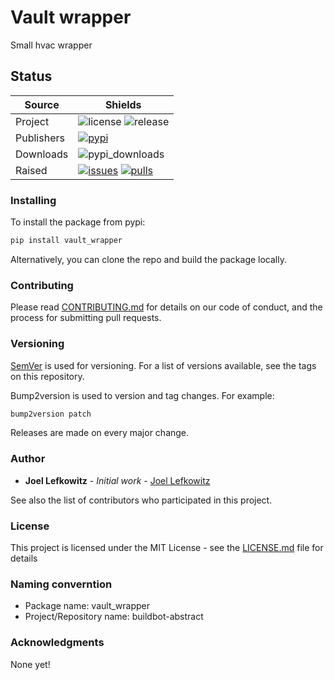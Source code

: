 # Vault wrapper

Small hvac wrapper

## Status

| Source     | Shields                                                        |
| ---------- | -------------------------------------------------------------- |
| Project    | ![license][license] ![release][release]                        |
| Publishers | [![pypi][pypi]][pypi_link]                                     |
| Downloads  | ![pypi_downloads][pypi_downloads]                              |
| Raised     | [![issues][issues]][issues_link] [![pulls][pulls]][pulls_link] |

### Installing

To install the package from pypi:

```bash
pip install vault_wrapper
```

Alternatively, you can clone the repo and build the package locally.

### Contributing

Please read [CONTRIBUTING.md](CONTRIBUTING.md) for details on our code of conduct, and the process for submitting pull requests.

### Versioning

[SemVer](http://semver.org/) is used for versioning. For a list of versions available, see the tags on this repository.

Bump2version is used to version and tag changes.
For example:

```bash
bump2version patch
```

Releases are made on every major change.

### Author

- **Joel Lefkowitz** - _Initial work_ - [Joel Lefkowitz](https://github.com/JoelLefkowitz)

See also the list of contributors who participated in this project.

### License

This project is licensed under the MIT License - see the [LICENSE.md](LICENSE.md) file for details

### Naming converntion

- Package name: vault_wrapper
- Project/Repository name: buildbot-abstract

### Acknowledgments

None yet!

<!--- Table links --->

[license]: https://img.shields.io/github/license/joellefkowitz/buildbot-abstract
[release]: https://img.shields.io/github/v/tag/joellefkowitz/buildbot-abstract
[pypi_downloads]: https://img.shields.io/pypi/dw/buildbot-abstract
[pypi]: https://img.shields.io/pypi/v/buildbot-abstract "PyPi"
[pypi_link]: https://pypi.org/project/buildbot-abstract
[issues]: https://img.shields.io/github/issues/joellefkowitz/buildbot-abstract "Issues"
[issues_link]: https://github.com/JoelLefkowitz/buildbot-abstract/issues
[pulls]: https://img.shields.io/github/issues-pr/joellefkowitz/buildbot-abstract "Pull requests"
[pulls_link]: https://github.com/JoelLefkowitz/buildbot-abstract/pulls

